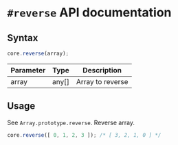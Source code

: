 # `#reverse` API documentation

## Syntax

``` js
core.reverse(array);
```

| Parameter | Type | Description |
|--|--|--|
| array | any[] | Array to reverse |

## Usage

See `Array.prototype.reverse`. Reverse array.

``` js
core.reverse([ 0, 1, 2, 3 ]); /* [ 3, 2, 1, 0 ] */
```
